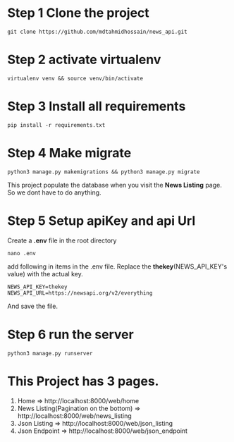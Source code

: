 # Step 1 Clone the project
```shell
git clone https://github.com/mdtahmidhossain/news_api.git
```


# Step 2 activate virtualenv
```
virtualenv venv && source venv/bin/activate
```

# Step 3 Install all requirements
```shell
pip install -r requirements.txt
```

# Step 4 Make migrate
```shell
python3 manage.py makemigrations && python3 manage.py migrate
```
This project populate the database when you visit the **News Listing** page. So we dont have to do anything.

# Step 5 Setup apiKey and api Url
Create a **.env** file in the root directory
```shell
nano .env
```
add following in items in the .env file. Replace the **thekey**(NEWS_API_KEY's value) with the actual key.
```text
NEWS_API_KEY=thekey
NEWS_API_URL=https://newsapi.org/v2/everything
```
And save the file.

# Step 6 run the server
```shell
python3 manage.py runserver
```

# This Project has 3 pages.
1) Home => http://localhost:8000/web/home
2) News Listing(Pagination on the bottom) => http://localhost:8000/web/news_listing
3) Json Listing => http://localhost:8000/web/json_listing
4) Json Endpoint => http://localhost:8000/web/json_endpoint

